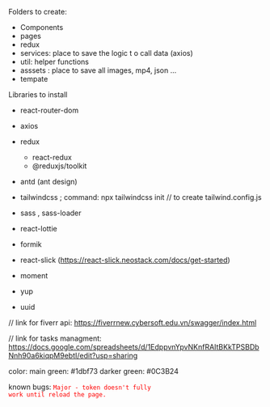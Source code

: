 Folders to create:

- Components
- pages
- redux
- services: place to save the logic t o call data (axios)
- util: helper functions
- asssets : place to save all images, mp4, json ...
- tempate

Libraries to install

- react-router-dom
- axios
- redux
  - react-redux
  - @reduxjs/toolkit
- antd (ant design)
- tailwindcss ; command: npx tailwindcss init // to create tailwind.config.js
- sass , sass-loader
- react-lottie
- formik
- react-slick (https://react-slick.neostack.com/docs/get-started)

- moment
- yup
- uuid

// link for fiverr api: https://fiverrnew.cybersoft.edu.vn/swagger/index.html

// link for tasks managment: https://docs.google.com/spreadsheets/d/1EdppvnYpvNKnfRAItBKkTPSBDbNnh90a6kiqpM9ebtI/edit?usp=sharing

color:
main green: #1dbf73
darker green: #0C3B24

known bugs:
<code style="color : red">Major - token doesn't fully work until reload the page.</code>
